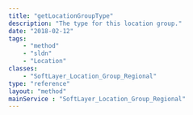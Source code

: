 ```yaml
---
title: "getLocationGroupType"
description: "The type for this location group."
date: "2018-02-12"
tags:
    - "method"
    - "sldn"
    - "Location"
classes:
    - "SoftLayer_Location_Group_Regional"
type: "reference"
layout: "method"
mainService : "SoftLayer_Location_Group_Regional"
---
```

